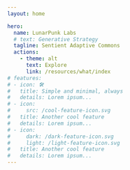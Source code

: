```yaml
---
layout: home

hero:
  name: LunarPunk Labs
  # text: Generative Strategy
  tagline: Sentient Adaptive Commons
  actions:
    - theme: alt
      text: Explore
      link: /resources/what/index
# features:
# - icon: 🛠️
#   title: Simple and minimal, always
#   details: Lorem ipsum...
# - icon:
#     src: /cool-feature-icon.svg
#   title: Another cool feature
#   details: Lorem ipsum...
# - icon:
#     dark: /dark-feature-icon.svg
#     light: /light-feature-icon.svg
#   title: Another cool feature
#   details: Lorem ipsum...
---
```

